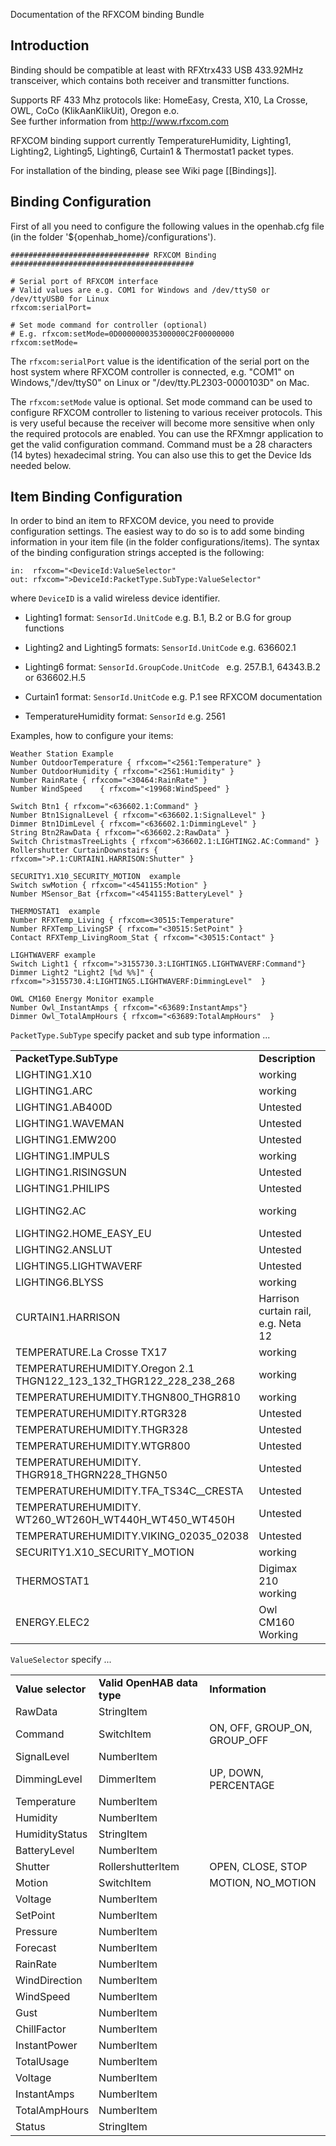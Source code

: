 Documentation of the RFXCOM binding Bundle

## Introduction

Binding should be compatible at least with RFXtrx433 USB 433.92MHz transceiver, which contains both receiver and transmitter functions. 

Supports RF 433 Mhz protocols like: HomeEasy, Cresta, X10, La Crosse, OWL, CoCo (KlikAanKlikUit), Oregon e.o. <br>
See further information from http://www.rfxcom.com

RFXCOM binding support currently TemperatureHumidity, Lighting1, Lighting2, Lighting5, Lighting6, Curtain1 & Thermostat1 packet types. 

For installation of the binding, please see Wiki page [[Bindings]].

## Binding Configuration

First of all you need to configure the following values in the openhab.cfg file (in the folder '${openhab_home}/configurations').

    ############################### RFXCOM Binding #########################################
    
    # Serial port of RFXCOM interface
    # Valid values are e.g. COM1 for Windows and /dev/ttyS0 or /dev/ttyUSB0 for Linux
    rfxcom:serialPort=
    
    # Set mode command for controller (optional)
    # E.g. rfxcom:setMode=0D000000035300000C2F00000000 
    rfxcom:setMode=

The `rfxcom:serialPort` value is the identification of the serial port on the host system where RFXCOM controller is connected, e.g. 
"COM1" on Windows,"/dev/ttyS0" on Linux or "/dev/tty.PL2303-0000103D" on Mac.

The `rfxcom:setMode` value is optional. Set mode command can be used to configure RFXCOM controller to listening to various receiver protocols. This is very useful because the receiver will become more sensitive when only the required protocols are enabled. You can use the RFXmngr application to get the valid configuration command. Command must be a 28 characters (14 bytes) hexadecimal string.  You can also use this to get the Device Ids needed below.

## Item Binding Configuration

In order to bind an item to RFXCOM device, you need to provide configuration settings. The easiest way to do so is to add some binding information in your item file (in the folder configurations/items). The syntax of the binding configuration strings accepted is the following:

    in:  rfxcom="<DeviceId:ValueSelector"
    out: rfxcom=">DeviceId:PacketType.SubType:ValueSelector"

where `DeviceID` is a valid wireless device identifier.

- Lighting1 format: `SensorId.UnitCode`
    e.g. B.1, B.2 or B.G for group functions

- Lighting2 and Lighting5 formats: `SensorId.UnitCode`
    e.g. 636602.1 

- Lighting6 format: `SensorId.GroupCode.UnitCode `
    e.g. 257.B.1, 64343.B.2 or 636602.H.5 

- Curtain1 format: `SensorId.UnitCode`
    e.g. P.1 see RFXCOM documentation

- TemperatureHumidity format: `SensorId`
    e.g. 2561

Examples, how to configure your items:

    Weather Station Example
    Number OutdoorTemperature { rfxcom="<2561:Temperature" }
    Number OutdoorHumidity { rfxcom="<2561:Humidity" }
    Number RainRate	{ rfxcom="<30464:RainRate" }
    Number WindSpeed	{ rfxcom="<19968:WindSpeed" }

    Switch Btn1 { rfxcom="<636602.1:Command" }
    Number Btn1SignalLevel { rfxcom="<636602.1:SignalLevel" }
    Dimmer Btn1DimLevel { rfxcom="<636602.1:DimmingLevel" }
    String Btn2RawData { rfxcom="<636602.2:RawData" }
    Switch ChristmasTreeLights { rfxcom">636602.1:LIGHTING2.AC:Command" }
    Rollershutter CurtainDownstairs { rfxcom=">P.1:CURTAIN1.HARRISON:Shutter" }
    
    SECURITY1.X10_SECURITY_MOTION  example
    Switch swMotion { rfxcom="<4541155:Motion" }
    Number MSensor_Bat {rfxcom="<4541155:BatteryLevel" }

    THERMOSTAT1  example
    Number RFXTemp_Living { rfxcom=<30515:Temperature" 
    Number RFXTemp_LivingSP { rfxcom="<30515:SetPoint" }
    Contact RFXTemp_LivingRoom_Stat { rfxcom="<30515:Contact" }     	

    LIGHTWAVERF example
    Switch Light1 { rfxcom=">3155730.3:LIGHTING5.LIGHTWAVERF:Command"}
    Dimmer Light2 "Light2 [%d %%]" { rfxcom=">3155730.4:LIGHTING5.LIGHTWAVERF:DimmingLevel"  }

    OWL CM160 Energy Monitor example
    Number Owl_InstantAmps { rfxcom="<63689:InstantAmps"}
    Dimmer Owl_TotalAmpHours { rfxcom="<63689:TotalAmpHours"  }


`PacketType.SubType` specify packet and sub type information ...

<table>
  <tr><td><b>PacketType.SubType</b></td><td><b>Description</b></td><td><b>ValueSelector</b></td></tr>
  <tr><td>LIGHTING1.X10</td><td>working</td><td>Command</td></tr>
  <tr><td>LIGHTING1.ARC</td><td>working</td><td>Command</td></tr>
  <tr><td>LIGHTING1.AB400D</td><td>Untested</td><td></td></tr>
  <tr><td>LIGHTING1.WAVEMAN</td><td>Untested</td><td></td></tr>
  <tr><td>LIGHTING1.EMW200</td><td>Untested</td><td></td></tr>
  <tr><td>LIGHTING1.IMPULS</td><td>working</td><td>Command</td></tr>
  <tr><td>LIGHTING1.RISINGSUN</td><td>Untested</td><td></td></tr>
  <tr><td>LIGHTING1.PHILIPS</td><td>Untested</td><td></td></tr>
  <tr><td>LIGHTING2.AC</td><td>working</td><td>Command, DimmingLevel</td></tr>
  <tr><td>LIGHTING2.HOME_EASY_EU</td><td>Untested</td><td></td></tr>
  <tr><td>LIGHTING2.ANSLUT</td><td>Untested</td><td></td></tr>
  <tr><td>LIGHTING5.LIGHTWAVERF</td><td>Untested</td><td></td></tr>
  <tr><td>LIGHTING6.BLYSS</td><td>working</td><td>Command</td></tr>
  <tr><td>CURTAIN1.HARRISON</td><td>Harrison curtain rail, e.g. Neta 12</td><td>Shutter</td></tr>
   <tr><td>TEMPERATURE.La Crosse TX17</td><td>working</td><td></td></tr>
  <tr><td>TEMPERATUREHUMIDITY.Oregon 2.1<br>THGN122_123_132_THGR122_228_238_268</td><td>working</td><td></td></tr>
  <tr><td>TEMPERATUREHUMIDITY.THGN800_THGR810</td><td>working</td><td></td></tr>
  <tr><td>TEMPERATUREHUMIDITY.RTGR328</td><td>Untested</td><td></td></tr>
  <tr><td>TEMPERATUREHUMIDITY.THGR328</td><td>Untested</td><td></td></tr>
  <tr><td>TEMPERATUREHUMIDITY.WTGR800</td><td>Untested</td><td></td></tr>
  <tr><td>TEMPERATUREHUMIDITY.<br>THGR918_THGRN228_THGN50</td><td>Untested</td><td></td></tr>
  <tr><td>TEMPERATUREHUMIDITY.TFA_TS34C__CRESTA</td><td>Untested</td><td></td></tr>
  <tr><td>TEMPERATUREHUMIDITY.<br>WT260_WT260H_WT440H_WT450_WT450H</td><td>Untested</td><td></td></tr>
  <tr><td>TEMPERATUREHUMIDITY.VIKING_02035_02038</td><td>Untested</td><td></td></tr>
  <tr><td>SECURITY1.X10_SECURITY_MOTION</td><td>working</td><td>Motion</td></tr>
  <tr><td>THERMOSTAT1</td><td>Digimax 210 working</td><td>Temperature, SetPoint, Contact</td></tr>

  <tr><td>ENERGY.ELEC2</td><td>Owl CM160 Working</td><td>InstantAmps, TotalAmpHours</td></tr>

</table>

`ValueSelector` specify ...

<table>
  <tr><td><b>Value selector</b></td><td><b>Valid OpenHAB data type</b></td><td><b>Information</b></td></tr>
  <tr><td>RawData</td><td>StringItem</td><td></td></tr>
  <tr><td>Command</td><td>SwitchItem</td><td>ON, OFF, GROUP_ON, GROUP_OFF</td></tr>
  <tr><td>SignalLevel</td><td>NumberItem</td><td></td></tr>
  <tr><td>DimmingLevel</td><td>DimmerItem</td><td>UP, DOWN, PERCENTAGE</td></tr>
  <tr><td>Temperature</td><td>NumberItem</td><td></td></tr>
  <tr><td>Humidity</td><td>NumberItem</td><td></td></tr>
  <tr><td>HumidityStatus</td><td>StringItem</td><td></td></tr>
  <tr><td>BatteryLevel</td><td>NumberItem</td><td></td></tr>
  <tr><td>Shutter</td><td>RollershutterItem</td><td>OPEN, CLOSE, STOP</td></tr>
  <tr><td>Motion</td><td>SwitchItem</td><td>MOTION, NO_MOTION</td></tr>
  <tr><td>Voltage</td><td>NumberItem</td><td></td></tr>
  <tr><td>SetPoint</td><td>NumberItem</td><td></td></tr>
  <tr><td>Pressure</td><td>NumberItem</td><td></td></tr>
  <tr><td>Forecast</td><td>NumberItem</td><td></td></tr>
  <tr><td>RainRate</td><td>NumberItem</td><td></td></tr>
  <tr><td>WindDirection</td><td>NumberItem</td><td></td></tr>
  <tr><td>WindSpeed</td><td>NumberItem</td><td></td></tr>
  <tr><td>Gust</td><td>NumberItem</td><td></td></tr>
  <tr><td>ChillFactor</td><td>NumberItem</td><td></td></tr>
  <tr><td>InstantPower</td><td>NumberItem</td><td></td></tr>
  <tr><td>TotalUsage</td><td>NumberItem</td><td></td></tr>
  <tr><td>Voltage</td><td>NumberItem</td><td></td></tr>
  <tr><td>InstantAmps</td><td>NumberItem</td><td></td></tr>
  <tr><td>TotalAmpHours</td><td>NumberItem</td><td></td></tr>
  <tr><td>Status</td><td>StringItem</td><td></td></tr>
</table>